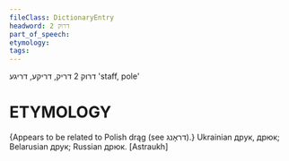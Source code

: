```yaml
---
fileClass: DictionaryEntry
headword: דרוק 2
part_of_speech: 
etymology: 
tags: 
---
```

דרוק 2
דריק, דריקע, דריגע
'staff, pole'

ETYMOLOGY
===========
{Appears to be related to Polish drąg (see דראָנג).}
Ukrainian друк, дрюк; Belarusian друк; Russian дрюк.
[Astraukh]